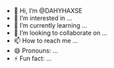 - 👋 Hi, I’m @DAHYHAXSE
- 👀 I’m interested in ...
- 🌱 I’m currently learning ...
- 💞️ I’m looking to collaborate on ...
- 📫 How to reach me ...
- 😄 Pronouns: ...
- ⚡ Fun fact: ...

<!---
DAHYHAXSE/DAHYHAXSE is a ✨ special ✨ repository because its `README.md` (this file) appears on your GitHub profile.
You can click the Preview link to take a look at your changes.
--->
